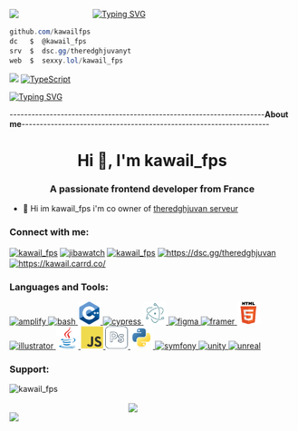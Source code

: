 <a href="https://git.io/typing-svg"><img src="https://readme-typing-svg.demolab.com?font=Fira+Code&pause=1000&color=F70000&width=435&lines=kawail_fps+|+Le+fan+de+b%C3%A9b%C3%A9+yoda" alt="Typing SVG" /></a>
<img align="left" src="https://cdn.discordapp.com/attachments/1408176612125577280/1410402170028822759/51339-babyyoda-christmas.png?ex=68b0e2e1&is=68af9161&hm=bed5935f7cd4f17215b80d88786a4653fdf25d8fd0e941ed085b9fb9ce1add0e&" width="147"/>
```csharp
github.com/kawailfps
dc   $  @kawail_fps
srv  $  dsc.gg/theredghjuvanyt
web  $  sexxy.lol/kawail_fps
```
![](https://komarev.com/ghpvc/?username=kawailfps) [![TypeScript](https://badges.frapsoft.com/typescript/love/typescript.svg?v=101)](https://github.com/ellerbrock/typescript-badges/) 

[![Typing SVG](https://readme-typing-svg.demolab.com?font=Fira+Code&pause=1000&color=00F747&width=435&lines=Hi+my+username+is+kawail+i'm+developer+;and+i+love+baby+yoda+i'm+coding+;on+java+script+html+python+and+more)](https://git.io/typing-svg)


----------------------------------------------------------------------**About me**--------------------------------------------------------------------

<h1 align="center">Hi 👋, I'm kawail_fps</h1>
<h3 align="center">A passionate frontend developer from France</h3>

- 💫 Hi im kawail_fps i'm co owner of [theredghjuvan serveur](dsc.gg/theredghjuvanyt)

<h3 align="left">Connect with me:</h3>
<p align="left">
<a href="https://twitter.com/kawail_fps" target="blank"><img align="center" src="https://raw.githubusercontent.com/rahuldkjain/github-profile-readme-generator/master/src/images/icons/Social/twitter.svg" alt="kawail_fps" height="30" width="40" /></a>
<a href="https://instagram.com/jibawatch" target="blank"><img align="center" src="https://raw.githubusercontent.com/rahuldkjain/github-profile-readme-generator/master/src/images/icons/Social/instagram.svg" alt="jibawatch" height="30" width="40" /></a>
<a href="https://www.youtube.com/c/kawail_fps" target="blank"><img align="center" src="https://raw.githubusercontent.com/rahuldkjain/github-profile-readme-generator/master/src/images/icons/Social/youtube.svg" alt="kawail_fps" height="30" width="40" /></a>
<a href="https://dsc.gg/theredghjuvan" target="blank"><img align="center" src="https://raw.githubusercontent.com/rahuldkjain/github-profile-readme-generator/master/src/images/icons/Social/discord.svg" alt="https://dsc.gg/theredghjuvan" height="30" width="40" /></a>
<a href="https://kawail.carrd.co/" target="blank"><img align="center" src="https://cdn.discordapp.com/attachments/1381618788260118650/1410413857754583182/HUkUgAAAAAElFTkSuQmCC.png?ex=68b0edc3&is=68af9c43&hm=34de8c29774059e3081d819ec7483e9b56432f25eeec7ff312da26dc8dc4549a&" alt="https://kawail.carrd.co/" height="30" width="40" /></a>  
</p>

<h3 align="left">Languages and Tools:</h3>
<p align="left"> <a href="https://aws.amazon.com/amplify/" target="_blank" rel="noreferrer"> <img src="https://docs.amplify.aws/assets/logo-dark.svg" alt="amplify" width="40" height="40"/> </a> <a href="https://www.gnu.org/software/bash/" target="_blank" rel="noreferrer"> <img src="https://www.vectorlogo.zone/logos/gnu_bash/gnu_bash-icon.svg" alt="bash" width="40" height="40"/> </a> <a href="https://www.w3schools.com/cpp/" target="_blank" rel="noreferrer"> <img src="https://raw.githubusercontent.com/devicons/devicon/master/icons/cplusplus/cplusplus-original.svg" alt="cplusplus" width="40" height="40"/> </a> <a href="https://www.cypress.io" target="_blank" rel="noreferrer"> <img src="https://raw.githubusercontent.com/simple-icons/simple-icons/6e46ec1fc23b60c8fd0d2f2ff46db82e16dbd75f/icons/cypress.svg" alt="cypress" width="40" height="40"/> </a> <a href="https://www.electronjs.org" target="_blank" rel="noreferrer"> <img src="https://raw.githubusercontent.com/devicons/devicon/master/icons/electron/electron-original.svg" alt="electron" width="40" height="40"/> </a> <a href="https://www.figma.com/" target="_blank" rel="noreferrer"> <img src="https://www.vectorlogo.zone/logos/figma/figma-icon.svg" alt="figma" width="40" height="40"/> </a> <a href="https://www.framer.com/" target="_blank" rel="noreferrer"> <img src="https://www.vectorlogo.zone/logos/framer/framer-icon.svg" alt="framer" width="40" height="40"/> </a> <a href="https://www.w3.org/html/" target="_blank" rel="noreferrer"> <img src="https://raw.githubusercontent.com/devicons/devicon/master/icons/html5/html5-original-wordmark.svg" alt="html5" width="40" height="40"/> </a> <a href="https://www.adobe.com/in/products/illustrator.html" target="_blank" rel="noreferrer"> <img src="https://www.vectorlogo.zone/logos/adobe_illustrator/adobe_illustrator-icon.svg" alt="illustrator" width="40" height="40"/> </a> <a href="https://www.java.com" target="_blank" rel="noreferrer"> <img src="https://raw.githubusercontent.com/devicons/devicon/master/icons/java/java-original.svg" alt="java" width="40" height="40"/> </a> <a href="https://developer.mozilla.org/en-US/docs/Web/JavaScript" target="_blank" rel="noreferrer"> <img src="https://raw.githubusercontent.com/devicons/devicon/master/icons/javascript/javascript-original.svg" alt="javascript" width="40" height="40"/> </a> <a href="https://www.photoshop.com/en" target="_blank" rel="noreferrer"> <img src="https://raw.githubusercontent.com/devicons/devicon/master/icons/photoshop/photoshop-line.svg" alt="photoshop" width="40" height="40"/> </a> <a href="https://www.python.org" target="_blank" rel="noreferrer"> <img src="https://raw.githubusercontent.com/devicons/devicon/master/icons/python/python-original.svg" alt="python" width="40" height="40"/> </a> <a href="https://symfony.com" target="_blank" rel="noreferrer"> <img src="https://symfony.com/logos/symfony_black_03.svg" alt="symfony" width="40" height="40"/> </a> <a href="https://unity.com/" target="_blank" rel="noreferrer"> <img src="https://www.vectorlogo.zone/logos/unity3d/unity3d-icon.svg" alt="unity" width="40" height="40"/> </a> <a href="https://unrealengine.com/" target="_blank" rel="noreferrer"> <img src="https://raw.githubusercontent.com/kenangundogan/fontisto/036b7eca71aab1bef8e6a0518f7329f13ed62f6b/icons/svg/brand/unreal-engine.svg" alt="unreal" width="40" height="40"/> </a> </p>

<h3 align="left">Support:</h3>
<p><a href="https://ko-fi.com/kawailfps"> <img align="left" src="https://cdn.ko-fi.com/cdn/kofi3.png?v=3" height="50" width="210" alt="kawail_fps" /></a></p><br><br>

<img align="left" src="https://raw.githubusercontent.com/kawailfps/iiii/1ee6fba8e99ed749db4b2d30a9554dbe8eda3f7c/snake.svg" width="147"/>


<img align="left" src="https://cdn.discordapp.com/attachments/1381618788260118650/1410417320622293073/a_0c2c6d7de866717b2c991272e0e36800.gif?ex=68b0f0fd&is=68af9f7d&hm=43c0aff62838b67786b38abb036237f32054efbf894666205ad3d3362f6e2214&" width="1050"/>

